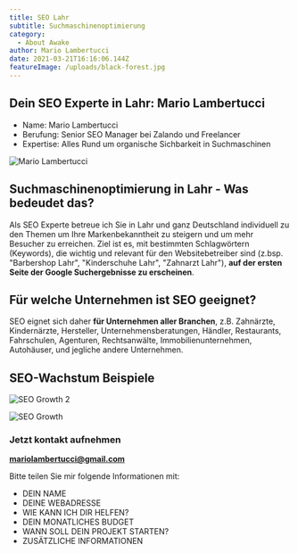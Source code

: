 ```yaml
---
title: SEO Lahr
subtitle: Suchmaschinenoptimierung
category:
  - About Awake
author: Mario Lambertucci
date: 2021-03-21T16:16:06.144Z
featureImage: /uploads/black-forest.jpg
---
```

## Dein SEO Experte in Lahr: Mario Lambertucci



* Name: Mario Lambertucci
* Berufung: Senior SEO Manager bei Zalando und Freelancer
* Expertise: Alles Rund um organische Sichbarkeit in Suchmaschinen

![Mario Lambertucci](https://user-images.githubusercontent.com/61537859/114521549-cf9ed680-9c42-11eb-8dae-356443948158.jpeg)

## Suchmaschinenoptimierung in Lahr - Was bedeudet das?

Als SEO Experte betreue ich Sie in Lahr und ganz Deutschland individuell zu den Themen um Ihre Markenbekanntheit zu steigern und um mehr Besucher zu erreichen.
Ziel ist es, mit bestimmten Schlagwörtern (Keywords), die wichtig und relevant für den Websitebetreiber sind (z.bsp. "Barbershop Lahr", "Kinderschuhe Lahr", "Zahnarzt Lahr"), **auf der ersten Seite der Google Suchergebnisse zu erscheinen**.

## Für welche Unternehmen ist SEO geeignet?

SEO eignet sich daher **für Unternehmen aller Branchen**, z.B. Zahnärzte, Kindernärzte, Hersteller, Unternehmensberatungen, Händler, Restaurants, Fahrschulen, Agenturen, Rechtsanwälte, Immobilienunternehmen, Autohäuser, und jegliche andere Unternehmen.

## SEO-Wachstum Beispiele

![SEO Growth 2](https://user-images.githubusercontent.com/61537859/114555750-4c907700-9c68-11eb-8c4a-fac26b929bc5.png)

![SEO Growth](https://user-images.githubusercontent.com/61537859/114555394-f0c5ee00-9c67-11eb-8484-a3c412a1cca8.png)

### Jetzt kontakt aufnehmen

**mariolambertucci@gmail.com**

Bitte teilen Sie mir folgende Informationen mit:

* DEIN NAME
* DEINE WEBADRESSE
* WIE KANN ICH DIR HELFEN?
* DEIN MONATLICHES BUDGET
* WANN SOLL DEIN PROJEKT STARTEN?
* ZUSÄTZLICHE INFORMATIONEN